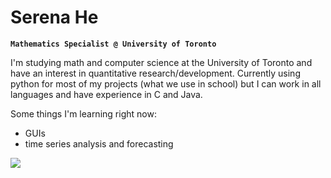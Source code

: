 # Serena He

**`Mathematics Specialist @ University of Toronto`**

I'm studying math and computer science at the University of Toronto and have an interest in quantitative research/development. Currently using python for most of my projects (what we use in school) but I can work in all languages and have experience in C and Java.

Some things I'm learning right now:
  - GUIs
  - time series analysis and forecasting

  <p align="left">
    <a href="https://www.linkedin.com/in/serenahe/">
      <img src="https://cdn.jsdelivr.net/gh/devicons/devicon/icons/linkedin/linkedin-original.svg" />
  </p>
